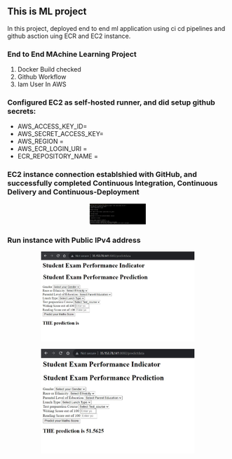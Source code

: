 ## This is ML project


In this project, deployed end to end ml application using ci cd pipelines and github asction uing ECR and EC2 instance.

### End to End MAchine Learning Project
1. Docker Build checked
2. Github Workflow
3. Iam User In AWS


### Configured EC2 as self-hosted runner, and did setup github secrets:
* AWS_ACCESS_KEY_ID=
* AWS_SECRET_ACCESS_KEY=
* AWS_REGION = 
* AWS_ECR_LOGIN_URI = 
* ECR_REPOSITORY_NAME =


### EC2 instance connection establshied with GitHub, and successfully completed Continuous Integration, Continuous Delivery and Continuous-Deployment

<p align="center">
  <img src="image.png" width="128">
</p>




### Run instance with Public IPv4 address

<p align="center">
  <img src="image-1.png" width="350">
</p>


<p align="center">
  <img src="image-2.png" width="350">
</p>


